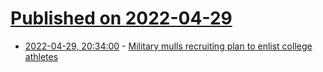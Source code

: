 # [Published on 2022-04-29](index.md)

* [2022-04-29, 20:34:00](https://news.ycombinator.com/item?id=31210274) - [Military mulls recruiting plan to enlist college athletes](https://www.sportico.com/leagues/college-sports/2022/military-college-sports-1234673750/)
